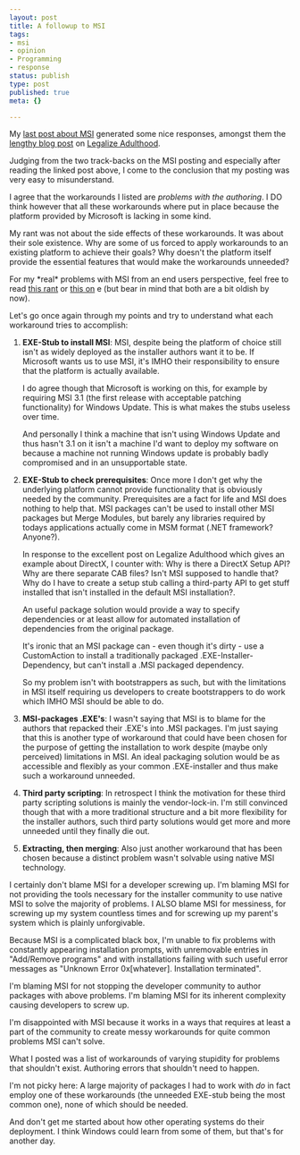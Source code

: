 ```yaml
---
layout: post
title: A followup to MSI
tags:
- msi
- opinion
- Programming
- response
status: publish
type: post
published: true
meta: {}

---
```

<p>My <a href="http://www.gnegg.ch/archives/357-Windows-Installer-Worked-around.html">last post about MSI</a> generated some nice responses, amongst them the <a href="http://blogs.xmission.com/legalize/2007/04/16/is-it-the-tool-or-the-author/">lengthy blog post</a> on <a href="http://blogs.xmission.com/legalize">Legalize Adulthood</a>.</p>
<p>Judging from the two track-backs on the MSI posting and especially after reading the linked post above, I come to the conclusion that my posting was very easy to misunderstand.</p>
<p>I agree that the workarounds I listed are <em>problems with the authoring</em>. I DO think however that all these workarounds where put in place because the platform provided by Microsoft is lacking in some kind.</p>
<p>My rant was not about the side effects of these workarounds. It was about their sole existence. Why are some of us forced to apply workarounds to an existing platform to achieve their goals? Why doesn't the platform itself provide the essential features that would make the workarounds unneeded?</p>
<p>For my *real* problems with MSI from an end users perspective, feel free to read <a href="http://www.gnegg.ch/archives/174-A-look-at-Windows-Installer.html">this rant</a> or <a href="http://www.gnegg.ch/archives/107-Why-o-why-is-my-harddrive-so-small.html">this on</a> e (but bear in mind that both are a bit oldish by now).</p>
<p>Let's go once again through my points and try to understand what each workaround tries to accomplish:</p>
<ol>
    <li><p><strong>EXE-Stub to install MSI</strong>: MSI, despite being the platform of choice still isn't as widely deployed as the installer authors want it to be. If Microsoft wants us to use MSI, it's IMHO their responsibility to ensure that the platform is actually available.</p>
        <p>I do agree though that Microsoft is working on this, for example by requiring MSI 3.1 (the first release with acceptable patching functionality) for Windows Update. This is what makes the stubs useless over time.</p>
        <p>And personally I think a machine that isn't using Windows Update and thus hasn't 3.1 on it isn't a machine I'd want to deploy my software on because a machine not running Windows update is probably badly compromised and in an unsupportable state.</p>
    </li>
    <li><p><strong>EXE-Stub to check prerequisites</strong>: Once more I don't get why the underlying platform cannot provide functionality that is obviously needed by the community. Prerequisites are a fact for life and MSI does nothing to help that. MSI packages can't be used to install other MSI packages but Merge Modules, but barely any libraries required by todays applications actually come in MSM format (.NET framework? Anyone?).</p>
        <p>In response to the excellent post on Legalize Adulthood which gives an example about DirectX, I counter with: Why is there a DirectX Setup API? Why are there separate CAB files? Isn't MSI supposed to handle that? Why do I have to create a setup stub calling a third-party API to get stuff installed that isn't installed in the default MSI installation?.</p>
        <p>An useful package solution would provide a way to specify dependencies or at least allow for automated installation of dependencies from the original package.</p>
        <p>It's ironic that an MSI package can - even though it's dirty - use a CustomAction to install a traditionally packaged .EXE-Installer-Dependency, but can't install a .MSI packaged dependency.</p>
        <p>So my problem isn't with bootstrappers as such, but with the limitations in MSI itself requiring us developers to create bootstrappers to do work which IMHO MSI should be able to do.</p>
    </li>
    <li><p><strong>MSI-packages .EXE's</strong>: I wasn't saying that MSI is to blame for the authors that repacked their .EXE's into .MSI packages. I'm just saying that this is another type of workaround that could have been chosen for the purpose of getting the installation to work despite (maybe only perceived) limitations in MSI. An ideal packaging solution would be as accessible and flexibly as your common .EXE-installer and thus make such a workaround unneeded.</p></li>
    <li><p><strong>Third party scripting</strong>: In retrospect I think the motivation for these third party scripting solutions is mainly the vendor-lock-in. I'm still convinced though that with a more traditional structure and a bit more flexibility for the installer authors, such third party solutions would get more and more unneeded until they finally die out.</p></li>
    <li><p><strong>Extracting, then merging</strong>: Also just another workaround that has been chosen because a distinct problem wasn't solvable using native MSI technology.</li>
</ol>
<p>I certainly don't blame MSI for a developer screwing up. I'm blaming MSI for not providing the tools necessary for the installer community to use native MSI to solve the majority of problems. I ALSO blame MSI for messiness, for screwing up my system countless times and for screwing up my parent's system which is plainly unforgivable.</p>
<p>Because MSI is a complicated black box, I'm unable to fix problems with constantly appearing installation prompts, with unremovable entries in "Add/Remove programs" and with installations failing with such useful error messages as "Unknown Error 0x[whatever]. Installation terminated".</p>
<p>I'm blaming MSI for not stopping the developer community to author packages with above problems. I'm blaming MSI for its inherent complexity causing developers to screw up.</p>
<p>I'm disappointed with MSI because it works in a ways that requires at least a part of the community to create messy workarounds for quite common problems MSI can't solve.</p>
<p>What I posted was a list of workarounds of varying stupidity for problems that shouldn't exist. Authoring errors that shouldn't need to happen.</p>
<p>I'm not picky here: A large majority of packages I had to work with <em>do</em> in fact employ one of these workarounds (the unneeded EXE-stub being the most common one), none of which should be needed.</p>
<p>And don't get me started about how other operating systems do their deployment. I think Windows could learn from some of them, but that's for another day.</p>
